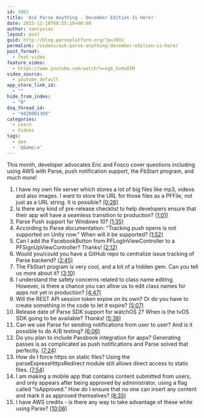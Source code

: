 ```yaml
---
id: 3901
title: 'Ask Parse Anything - December Edition Is Here!'
date: 2015-12-18T08:55:10+00:00
author: nancyxiao
layout: post
guid: http://blog.parseplatform.org/?p=3901
permalink: /videos/ask-parse-anything-december-edition-is-here/
post_format:
  - feat-video
feature_video:
  - https://www.youtube.com/watch?v=eg6_SoHuOIM
video_source:
  - youtube_default
app_store_link_id:
  - ""
hide_from_index:
  - "0"
dsq_thread_id:
  - "4420081309"
categories:
  - Learn
  - Videos
tags:
  - apa
  - 'q&amp;a'
---
```

This month, developer advocates Eric and Fosco cover questions including using AWS with Parse, push notification support, the FbStart program, and much more!

<ol class="standard-list">
  <li>
    I have my own file server which stores a lot of big files like mp3, videos and also images. I want to store the URL for those files as a PFFile, not just as a URL string. It is possible? <a href="https://youtu.be/eg6_SoHuOIM?t=26" target="_blank">(0:26)</a>
  </li>
  <li>
    Is there any kind of pre-release checklist to help developers ensure that their app will have a seamless transition to production? <a href="https://youtu.be/eg6_SoHuOIM?t=61" target="_blank">(1:01)</a>
  </li>
  <li>
    Parse Push support for Windows 10? <a href="https://youtu.be/eg6_SoHuOIM?t=95" target="_blank">(1:35)</a>
  </li>
  <li>
    According to Parse documentation: "Tracking push opens is not supported on Unity now." When will it be supported? <a href="https://youtu.be/eg6_SoHuOIM?t=112" target="_blank">(1:52)</a>
  </li>
  <li>
    Can I add the FacebookButton from PFLogInViewController to a PFSignUpViewController? Thanks! <a href="https://youtu.be/eg6_SoHuOIM?t=132" target="_blank">(2:12)</a>
  </li>
  <li>
    Would you/could you have a GitHub repo to centralize issue tracking of Parse backend? <a href="https://youtu.be/eg6_SoHuOIM?t=165" target="_blank">(2:45)</a>
  </li>
  <li>
    The FbStart program is very cool, and a bit of a hidden gem. Can you tell us more about it? <a href="https://youtu.be/eg6_SoHuOIM?t=190" target="_blank">(3:10)</a>
  </li>
  <li>
    I understand the safety concerns related to class name editing. However, is there a chance you can allow us to edit class names for apps not yet in production? <a href="https://youtu.be/eg6_SoHuOIM?t=287" target="_blank">(4:47)</a>
  </li>
  <li>
    Will the REST API session token expire on its own? Or do you have to create something in the code to let it expire? <a href="https://youtu.be/eg6_SoHuOIM?t=307" target="_blank">(5:07)</a>
  </li>
  <li>
    Release date of Parse SDK support for watchOS 2? When is the tvOS SDK going to be available? Thanks! <a href="https://youtu.be/eg6_SoHuOIM?t=338" target="_blank">(5:38)</a>
  </li>
  <li>
    Can we use Parse for sending notifications from user to user? And is it possible to do A/B testing? <a href="https://youtu.be/eg6_SoHuOIM?t=366" target="_blank">(6:06)</a>
  </li>
  <li>
    Do you plan to include Passbook integration for apps? Generating passes is as complicated as push notifications and Parse solved that perfectly. <a href="https://youtu.be/eg6_SoHuOIM?t=444" target="_blank">(7:24)</a>
  </li>
  <li>
    How do I force https on static files? Using the parseExpressHttpsRedirect module still allows direct access to static files. <a href="https://youtu.be/eg6_SoHuOIM?t=474" target="_blank">(7:54)</a>
  </li>
  <li>
    I am making a mobile app that contains content submitted from users, and only appears after being approved by administrator, using a flag called “isApproved.” How do I ensure that no one can insert any content and mark it as approved themselves? <a href="https://youtu.be/eg6_SoHuOIM?t=515" target="_blank">(8:35)</a>
  </li>
  <li>
    I have AWS credits - is there any way to take advantage of these while using Parse? <a href="https://youtu.be/eg6_SoHuOIM?t=606" target="_blank">(10:06)</a>
  </li>
</ol>